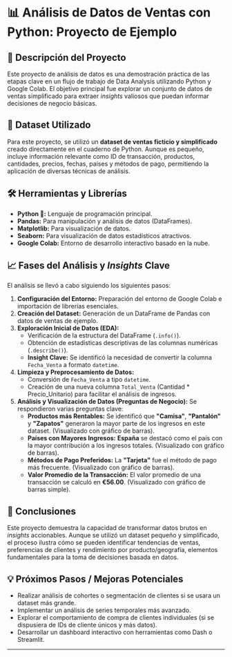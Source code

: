 # 📊 Análisis de Datos de Ventas con Python: Proyecto de Ejemplo

## 📝 Descripción del Proyecto

Este proyecto de análisis de datos es una demostración práctica de las etapas clave en un flujo de trabajo de Data Analysis utilizando Python y Google Colab. El objetivo principal fue explorar un conjunto de datos de ventas simplificado para extraer *insights* valiosos que puedan informar decisiones de negocio básicas.

## 💾 Dataset Utilizado

Para este proyecto, se utilizó un **dataset de ventas ficticio y simplificado** creado directamente en el cuaderno de Python. Aunque es pequeño, incluye información relevante como ID de transacción, productos, cantidades, precios, fechas, países y métodos de pago, permitiendo la aplicación de diversas técnicas de análisis.

## 🛠 Herramientas y Librerías

* **Python 🐍:** Lenguaje de programación principal.
* **Pandas:** Para manipulación y análisis de datos (DataFrames).
* **Matplotlib:** Para visualización de datos.
* **Seaborn:** Para visualización de datos estadísticos atractivos.
* **Google Colab:** Entorno de desarrollo interactivo basado en la nube.

## 📈 Fases del Análisis y *Insights* Clave

El análisis se llevó a cabo siguiendo los siguientes pasos:

1.  **Configuración del Entorno:** Preparación del entorno de Google Colab e importación de librerías esenciales.
2.  **Creación del Dataset:** Generación de un DataFrame de Pandas con datos de ventas de ejemplo.
3.  **Exploración Inicial de Datos (EDA):**
    * Verificación de la estructura del DataFrame (`.info()`).
    * Obtención de estadísticas descriptivas de las columnas numéricas (`.describe()`).
    * **Insight Clave:** Se identificó la necesidad de convertir la columna `Fecha_Venta` a formato `datetime`.
4.  **Limpieza y Preprocesamiento de Datos:**
    * Conversión de `Fecha_Venta` a tipo `datetime`.
    * Creación de una nueva columna `Total_Venta` (Cantidad * Precio_Unitario) para facilitar el análisis de ingresos.
5.  **Análisis y Visualización de Datos (Preguntas de Negocio):** Se respondieron varias preguntas clave:
    * **Productos más Rentables:** Se identificó que **"Camisa"**, **"Pantalón"** y **"Zapatos"** generaron la mayor parte de los ingresos en este dataset. (Visualizado con gráfico de barras).
    * **Países con Mayores Ingresos:** **España** se destacó como el país con la mayor contribución a los ingresos totales. (Visualizado con gráfico de barras).
    * **Métodos de Pago Preferidos:** La **"Tarjeta"** fue el método de pago más frecuente. (Visualizado con gráfico de barras).
    * **Valor Promedio de la Transacción:** El valor promedio de una transacción se calculó en **€56.00**. (Visualizado con gráfico de barras simple).

## 🚀 Conclusiones

Este proyecto demuestra la capacidad de transformar datos brutos en *insights* accionables. Aunque se utilizó un dataset pequeño y simplificado, el proceso ilustra cómo se pueden identificar tendencias de ventas, preferencias de clientes y rendimiento por producto/geografía, elementos fundamentales para la toma de decisiones basada en datos.

## 💡 Próximos Pasos / Mejoras Potenciales

* Realizar análisis de cohortes o segmentación de clientes si se usara un dataset más grande.
* Implementar un análisis de series temporales más avanzado.
* Explorar el comportamiento de compra de clientes individuales (si se dispusiera de IDs de cliente únicos y más datos).
* Desarrollar un dashboard interactivo con herramientas como Dash o Streamlit.

---
